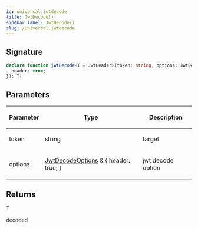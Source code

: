 ```yaml
---
id: universal.jwtdecode
title: JwtDecode()
sidebar_label: JwtDecode()
slug: /universal.jwtdecode
---
```







## Signature

```typescript
declare function jwtDecode<T = JwtHeader>(token: string, options: JwtDecodeOptions & {
  header: true;
}): T;
```

## Parameters

<table><thead><tr><th>

Parameter


</th><th>

Type


</th><th>

Description


</th></tr></thead>
<tbody><tr><td>

token


</td><td>

string


</td><td>

target


</td></tr>
<tr><td>

options


</td><td>

[JwtDecodeOptions](./universal.jwtdecodeoptions) &amp; \{ header: true; \}


</td><td>

jwt decode option


</td></tr>
</tbody></table>

## Returns

T

decoded

